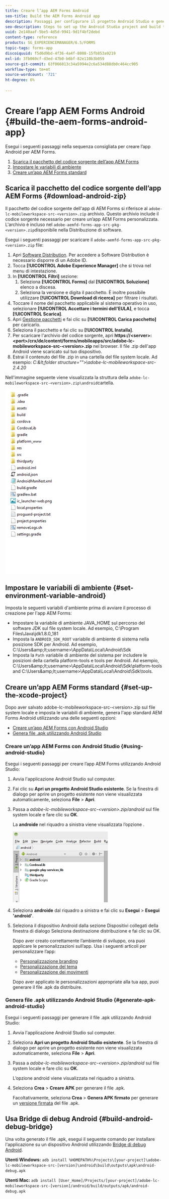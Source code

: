 ```yaml
---
title: Creare l’app AEM Forms Android
seo-title: Build the AEM Forms Android app
description: Passaggi per configurare il progetto Android Studio e generare il file .apk per l’app AEM Forms per Android
seo-description: Steps to set up the Android Studio project and build the .apk file for the AEM Forms app for Android
uuid: 2e140aaf-5be5-4d5d-9941-9d1f4bf2debd
content-type: reference
products: SG_EXPERIENCEMANAGER/6.5/FORMS
topic-tags: forms-app
discoiquuid: f5d6d9bd-4f36-4a4f-8008-15fb853a9219
exl-id: 3fb069cf-d3ed-47b0-b6bf-82e110b3b059
source-git-commit: 63f066013c34a5994e2c6a534d88db0c464cc905
workflow-type: tm+mt
source-wordcount: '721'
ht-degree: 6%

---
```


# Creare l’app AEM Forms Android {#build-the-aem-forms-android-app}

Esegui i seguenti passaggi nella sequenza consigliata per creare l’app Android per AEM Forms.

1. [Scarica il pacchetto del codice sorgente dell’app AEM Forms](#download-android-zip)
1. [Impostare le variabili di ambiente](#set-environment-variable-android)
1. [Creare un’app AEM Forms standard](#set-up-the-xcode-project)

## Scarica il pacchetto del codice sorgente dell’app AEM Forms {#download-android-zip}

Il pacchetto del codice sorgente dell&#39;app di AEM Forms si riferisce al `adobe-lc-mobileworkspace-src-<version>.zip` archivio. Questo archivio include il codice sorgente necessario per creare un’app AEM Forms personalizzata. L&#39;archivio è incluso nel `adobe-aemfd-forms-app-src-pkg-<version>.zip`disponibile nella Distribuzione di software.

Esegui i seguenti passaggi per scaricare il `adobe-aemfd-forms-app-src-pkg-<version>.zip` file:

1. Apri [Software Distribution](https://experience.adobe.com/downloads). Per accedere a Software Distribution è necessario disporre di un Adobe ID.
1. Tocca **[!UICONTROL Adobe Experience Manager]** che si trova nel menu di intestazione.
1. In **[!UICONTROL Filtri]** sezione:
   1. Seleziona **[!UICONTROL Forms]** dal **[!UICONTROL Soluzione]** elenco a discesa.
   2. Seleziona la versione e digita il pacchetto. È inoltre possibile utilizzare **[!UICONTROL Download di ricerca]** per filtrare i risultati.
1. Toccare il nome del pacchetto applicabile al sistema operativo in uso, selezionare **[!UICONTROL Accettare i termini dell&#39;EULA]**, e tocca **[!UICONTROL Scarica]**.
1. Apri [Gestione pacchetti](https://experienceleague.adobe.com/docs/experience-manager-65/administering/contentmanagement/package-manager.html?lang=it) e fai clic su **[!UICONTROL Carica pacchetto]** per caricarlo.
1. Seleziona il pacchetto e fai clic su **[!UICONTROL Installa]**.
1. Per scaricare l&#39;archivio del codice sorgente, apri **https://&lt;server>:&lt;port>/crx/de/content/forms/mobileapps/src/adobe-lc-mobileworkspace-src-&lt;version>.zip** nel browser. Il file .zip dell&#39;app Android viene scaricato sul tuo dispositivo.
1. Estrai il contenuto del file .zip in una cartella del file system locale. Ad esempio: *C:\&lt;folder structure=&quot;&quot;>\adobe-lc-mobileworkspace-src-2.4.20*

Nell&#39;immagine seguente viene visualizzata la struttura della `adobe-lc-mobileworkspace-src-<version>.zip\android`cartella.

![zip_android_folder_structure](assets/zip_android_folder_structure.png)

## Impostare le variabili di ambiente {#set-environment-variable-android}

Imposta le seguenti variabili d&#39;ambiente prima di avviare il processo di creazione per l&#39;app AEM Forms:

* Impostare la variabile di ambiente JAVA_HOME sul percorso del software JDK sul file system locale. Ad esempio, C:\Program Files\Java\jdk1.8.0_181
* Imposta la `ANDROID_SDK_ROOT` variabile di ambiente di sistema nella posizione SDK per Android. Ad esempio, C:\Users\&amp;lt;username>\AppData\Local\Android\Sdk
* Imposta la `Path` variabile di ambiente del sistema per includere le posizioni della cartella platform-tools e tools per Android. Ad esempio, C:\Users\&amp;lt;username>\AppData\Local\Android\Sdk\platform-tools and C:\Users\&amp;lt;username>\AppData\Local\Android\Sdk\tools.

## Creare un’app AEM Forms standard {#set-up-the-xcode-project}

Dopo aver salvato adobe-lc-mobileworkspace-src-&lt;version>.zip sul file system locale e imposta le variabili di ambiente, genera l&#39;app standard AEM Forms Android utilizzando una delle seguenti opzioni:

* [Creare un’app AEM Forms con Android Studio](#using-android-studio)
* [Genera file .apk utilizzando Android Studio](#generate-apk-android-studio)

### Creare un’app AEM Forms con Android Studio {#using-android-studio}

Esegui i seguenti passaggi per creare l’app AEM Forms utilizzando Android Studio:

1. Avvia l&#39;applicazione Android Studio sul computer.
1. Fai clic su **Apri un progetto Android Studio esistente**. Se la finestra di dialogo per aprire un progetto esistente non viene visualizzata automaticamente, seleziona **File** > **Apri**.
1. Passa a *adobe-lc-mobileworkspace-src-&lt;version>.zip/android* sul file system locale e fare clic su **OK**.

   La **androide** nel riquadro a sinistra viene visualizzata l’opzione .

   ![android_folder_studio](assets/android_folder_studio.png)

1. Seleziona **androide** dal riquadro a sinistra e fai clic su **Esegui** > **Esegui &#39;android&#39;**.
1. Seleziona il dispositivo Android dalla sezione Dispositivi collegati della finestra di dialogo Seleziona destinazione distribuzione e fai clic su OK.

   Dopo aver creato correttamente l’ambiente di sviluppo, ora puoi applicare le personalizzazioni sull’app. Usa i seguenti articoli per personalizzare l’app:

   * [Personalizzazione branding](/help/forms/using/branding-customization.md)
   * [Personalizzazione del tema](/help/forms/using/theme-customization.md)
   * [Personalizzazione dei movimenti](/help/forms/using/gesture-customization.md)

   Dopo aver applicato le personalizzazioni appropriate alla tua app, puoi generare il file .apk da distribuire.

### Genera file .apk utilizzando Android Studio {#generate-apk-android-studio}

Esegui i seguenti passaggi per generare il file .apk utilizzando Android Studio:

1. Avvia l&#39;applicazione Android Studio sul computer.
1. Seleziona **Apri un progetto Android Studio esistente**. Se la finestra di dialogo per aprire un progetto esistente non viene visualizzata automaticamente, seleziona **File** > **Apri**.
1. Passa a *adobe-lc-mobileworkspace-src-&lt;version>.zip/android* sul file system locale e fare clic su **OK**.

   L’opzione android viene visualizzata nel riquadro a sinistra.

1. Seleziona **Crea** > **Creare APK** per generare il file .apk.

   Facoltativamente, seleziona **Crea** > **Genera APK firmato** per generare un [versione firmata](https://developer.android.com/studio/publish/app-signing) del file .apk.

## Usa Bridge di debug Android {#build-android-debug-bridge}

Una volta generato il file .apk, esegui il seguente comando per installare l&#39;applicazione su un dispositivo Android utilizzando [Bridge di debug Android](https://developer.android.com/tools/help/adb.html).

**Utenti Windows:** `adb install %HOMEPATH%\Projects\[your-project]\adobe-lc-mobileworkspace-src-[version]\android\build\outputs\apk\android-debug.apk`

**Utenti Mac:** `adb install [User_Home]/Projects/[your-project]/adobe-lc-mobileworkspace-src-[version]/android/build/outputs/apk/android-debug.apk`
